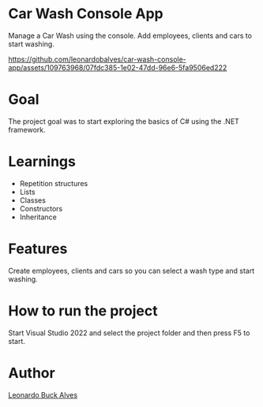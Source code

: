 # Car Wash Console App

Manage a Car Wash using the console. Add employees, clients and cars to start washing.

https://github.com/leonardobalves/car-wash-console-app/assets/109763968/07fdc385-1e02-47dd-96e6-5fa9506ed222

# Goal

The project goal was to start exploring the basics of C# using the .NET framework.

# Learnings

* Repetition structures
* Lists
* Classes
* Constructors
* Inheritance

# Features

Create employees, clients and cars so you can select a wash type and start washing.

# How to run the project

Start Visual Studio 2022 and select the project folder and then press F5 to start.

# Author

[Leonardo Buck Alves](https://www.linkedin.com/in/leonardobuckalves/)
